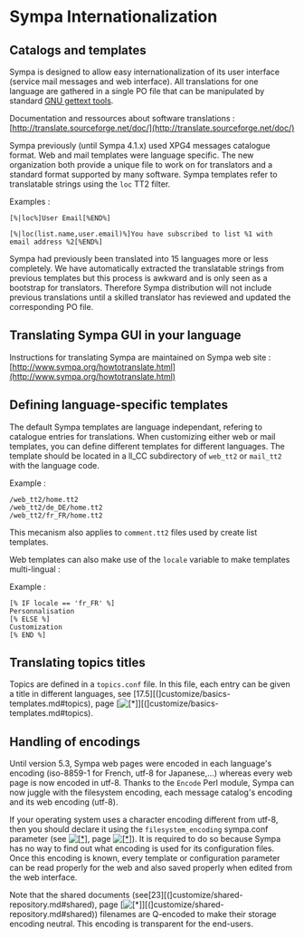 Sympa Internationalization
==========================

Catalogs and templates
----------------------

Sympa is designed to allow easy internationalization of its user interface (service mail messages and web interface). All translations for one language are gathered in a single PO file that can be manipulated by standard [GNU gettext tools](http://www.gnu.org/software/gettext/#TOCintroduction).

Documentation and ressources about software translations : [http://translate.sourceforge.net/doc/](http://translate.sourceforge.net/doc/)

Sympa previously (until Sympa 4.1.x) used XPG4 messages catalogue format. Web and mail templates were language specific. The new organization both provide a unique file to work on for translators and a standard format supported by many software. Sympa templates refer to translatable strings using the `loc` TT2 filter.

Examples :

``` code
[%|loc%]User Email[%END%]

[%|loc(list.name,user.email)%]You have subscribed to list %1 with email address %2[%END%]
```

Sympa had previously been translated into 15 languages more or less completely. We have automatically extracted the translatable strings from previous templates but this process is awkward and is only seen as a bootstrap for translators. Therefore Sympa distribution will not include previous translations until a skilled translator has reviewed and updated the corresponding PO file.

Translating Sympa GUI in your language
--------------------------------------

Instructions for translating Sympa are maintained on Sympa web site : [http://www.sympa.org/howtotranslate.html](http://www.sympa.org/howtotranslate.html)

Defining language-specific templates
------------------------------------

The default Sympa templates are language independant, refering to catalogue entries for translations. When customizing either web or mail templates, you can define different templates for different languages. The template should be located in a ll\_CC subdirectory of `web_tt2` or `mail_tt2` with the language code.

Example :

``` code
/web_tt2/home.tt2
/web_tt2/de_DE/home.tt2
/web_tt2/fr_FR/home.tt2
```

This mecanism also applies to `comment.tt2` files used by create list templates.

Web templates can also make use of the `locale` variable to make templates multi-lingual :

Example :

``` code
[% IF locale == 'fr_FR' %]
Personnalisation
[% ELSE %]
Customization
[% END %]
```

Translating topics titles
-------------------------

Topics are defined in a `topics.conf` file. In this file, each entry can be given a title in different languages, see [17.5][(]customize/basics-templates.md#topics), page [![\[\*\]](crossref.png)][(]customize/basics-templates.md#topics).

Handling of encodings
---------------------

Until version 5.3, Sympa web pages were encoded in each language's encoding (iso-8859-1 for French, utf-8 for Japanese,...) whereas every web page is now encoded in utf-8. Thanks to the `Encode` Perl module, Sympa can now juggle with the filesystem encoding, each message catalog's encoding and its web encoding (utf-8).

If your operating system uses a character encoding different from utf-8, then you should declare it using the `filesystem_encoding` sympa.conf parameter (see [![\[\*\]](crossref.png)](#filesystem-encoding), page [![\[\*\]](crossref.png)](#filesystem-encoding)). It is required to do so because Sympa has no way to find out what encoding is used for its configuration files. Once this encoding is known, every template or configuration parameter can be read properly for the web and also saved properly when edited from the web interface.

Note that the shared documents (see[23][(]customize/shared-repository.md#shared), page [![\[\*\]](crossref.png)][(]customize/shared-repository.md#shared)) filenames are Q-encoded to make their storage encoding neutral. This encoding is transparent for the end-users.

